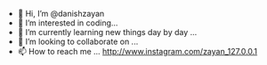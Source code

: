 - 👋 Hi, I’m @danishzayan
- 👀 I’m interested in coding...
- 🌱 I’m currently learning new things day by day ...
- 💞️ I’m looking to collaborate on ...
- 📫 How to reach me ...
http://www.instagram.com/zayan_127.0.0.1

<!---
danishzayan/danishzayan is a ✨ special ✨ repository because its `README.md` (this file) appears on your GitHub profile.
You can click the Preview link to take a look at your changes.
--->
